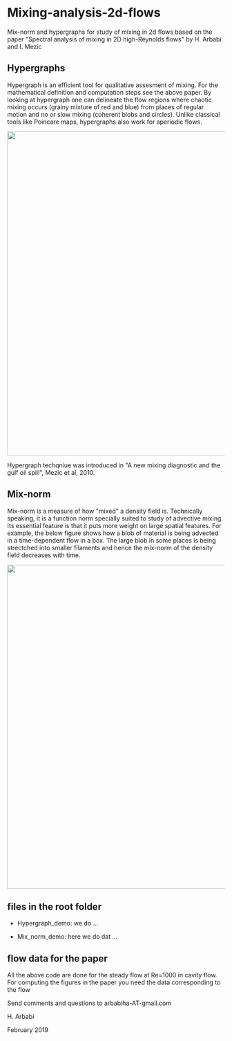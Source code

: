 # Mixing-analysis-2d-flows
Mix-norm and hypergraphs for study of mixing in 2d flows
based on the paper "Spectral analysis of mixing in  2D high-Reynolds flows" by H. Arbabi and I. Mezic

## Hypergraphs
Hypergraph is an efficient tool for qualitative assesment of mixing.  For the mathematical definition and computation steps see the above paper.
By looking at hypergraph one can delineate the flow regions where chaotic mixing occurs (grainy mixture of red and blue) from places of regular motion and no or slow mixing (coherent blobs and circles). Unlike classical tools like Poincare maps, hypergraphs also work for aperiodic flows.

<img src="../master/thehood/Poincare_vs_Hypergraphs.png" width="750">

Hypergraph techqniue was introduced in "A new mixing diagnostic and the gulf oil spill", Mezic et al, 2010.


## Mix-norm 
Mix-norm is a measure of how "mixed" a density field is. Technically speaking, it is a function norm specially suited to study of advective mixing. Its essential feature is that it puts more weight on large spatial features. For example, the below figure shows how a blob of material is being advected in a time-dependent flow in a box. The large blob in some places is being strectched into smaller filaments and hence the mix-norm of the density field decreases with time.

<img src="../master/thehood/Mixnorm_example.png" width="750">



## files in the root folder

* Hypergraph_demo: we do ...

* Mix_norm_demo: here we do dat ...


## flow data for the paper

All the above code are done for the steady flow at Re=1000 in cavity flow. For computing the figures in the paper you need the data corresponding to the flow




Send comments and questions to arbabiha-AT-gmail.com

H. Arbabi


February 2019
